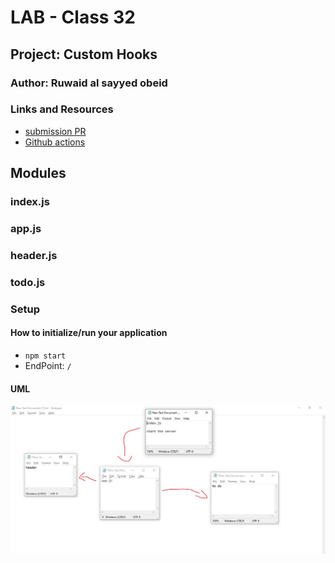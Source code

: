 # LAB - Class 32

## Project: Custom Hooks

### Author: Ruwaid al sayyed obeid

### Links and Resources

- [submission PR](https://github.com/ruwaid-401-advanced-javascript/todo/pull/2)
- [Github actions](https://github.com/ruwaid-401-advanced-javascript/resty/pull/2/checks)


## Modules
### index.js
### app.js
### header.js
### todo.js

### Setup

#### How to initialize/run your application 
* `npm start`
* EndPoint: `/` 

#### UML

![UML Diagram](./assets/lab-31.JPG)
